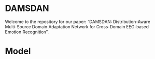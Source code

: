 # DAMSDAN
Welcome to the repository for our paper: “DAMSDAN: Distribution-Aware Multi-Source Domain Adaptation Network for Cross-Domain EEG-based Emotion Recognition”.

# Model
